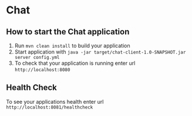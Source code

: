 # Chat

How to start the Chat application
---

1. Run `mvn clean install` to build your application
1. Start application with `java -jar target/chat-client-1.0-SNAPSHOT.jar server config.yml`
1. To check that your application is running enter url `http://localhost:8080`

Health Check
---

To see your applications health enter url `http://localhost:8081/healthcheck`
